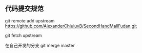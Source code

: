 ## 代码提交规范

git remote add upstream https://github.com/AlexanderChiuluvB/SecondHandMallFudan.git

git fetch upstream

在自己开发的分支
git merge master

